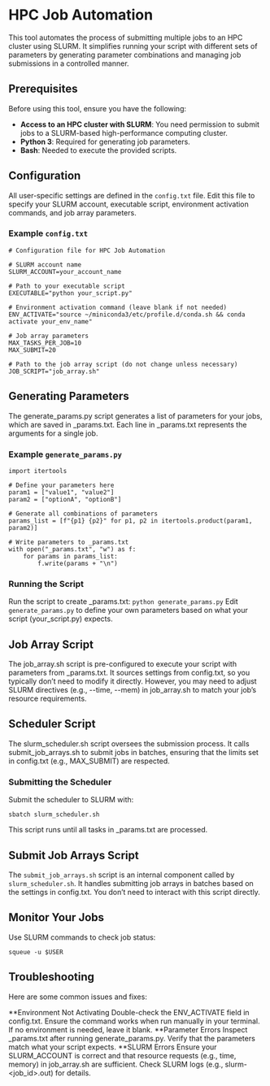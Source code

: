 # HPC Job Automation

This tool automates the process of submitting multiple jobs to an HPC cluster using SLURM. It simplifies running your script with different sets of parameters by generating parameter combinations and managing job submissions in a controlled manner.

## Prerequisites

Before using this tool, ensure you have the following:

- **Access to an HPC cluster with SLURM**: You need permission to submit jobs to a SLURM-based high-performance computing cluster.
- **Python 3**: Required for generating job parameters.
- **Bash**: Needed to execute the provided scripts.

## Configuration

All user-specific settings are defined in the `config.txt` file. Edit this file to specify your SLURM account, executable script, environment activation commands, and job array parameters.

### Example `config.txt`

```plaintext
# Configuration file for HPC Job Automation

# SLURM account name
SLURM_ACCOUNT=your_account_name

# Path to your executable script
EXECUTABLE="python your_script.py"

# Environment activation command (leave blank if not needed)
ENV_ACTIVATE="source ~/miniconda3/etc/profile.d/conda.sh && conda activate your_env_name"

# Job array parameters
MAX_TASKS_PER_JOB=10
MAX_SUBMIT=20

# Path to the job array script (do not change unless necessary)
JOB_SCRIPT="job_array.sh"
```

## Generating Parameters
The generate_params.py script generates a list of parameters for your jobs, which are saved in _params.txt. Each line in _params.txt represents the arguments for a single job.

### Example `generate_params.py`
```
import itertools

# Define your parameters here
param1 = ["value1", "value2"]
param2 = ["optionA", "optionB"]

# Generate all combinations of parameters
params_list = [f"{p1} {p2}" for p1, p2 in itertools.product(param1, param2)]

# Write parameters to _params.txt
with open("_params.txt", "w") as f:
    for params in params_list:
        f.write(params + "\n")
```

### Running the Script
Run the script to create _params.txt:
`python generate_params.py`
Edit `generate_params.py` to define your own parameters based on what your script (your_script.py) expects.

## Job Array Script
The job_array.sh script is pre-configured to execute your script with parameters from _params.txt. It sources settings from config.txt, so you typically don’t need to modify it directly. However, you may need to adjust SLURM directives (e.g., --time, --mem) in job_array.sh to match your job’s resource requirements.

## Scheduler Script
The slurm_scheduler.sh script oversees the submission process. It calls submit_job_arrays.sh to submit jobs in batches, ensuring that the limits set in config.txt (e.g., MAX_SUBMIT) are respected.

### Submitting the Scheduler
Submit the scheduler to SLURM with:
```
sbatch slurm_scheduler.sh
```

This script runs until all tasks in _params.txt are processed.

## Submit Job Arrays Script
The `submit_job_arrays.sh` script is an internal component called by `slurm_scheduler.sh`. It handles submitting job arrays in batches based on the settings in config.txt. You don’t need to interact with this script directly.

## Monitor Your Jobs
Use SLURM commands to check job status:
```
squeue -u $USER
```

## Troubleshooting
Here are some common issues and fixes:

**Environment Not Activating
Double-check the ENV_ACTIVATE field in config.txt. Ensure the command works when run manually in your terminal. If no environment is needed, leave it blank.
**Parameter Errors
Inspect _params.txt after running generate_params.py. Verify that the parameters match what your script expects.
**SLURM Errors
Ensure your SLURM_ACCOUNT is correct and that resource requests (e.g., time, memory) in job_array.sh are sufficient. Check SLURM logs (e.g., slurm-<job_id>.out) for details.
